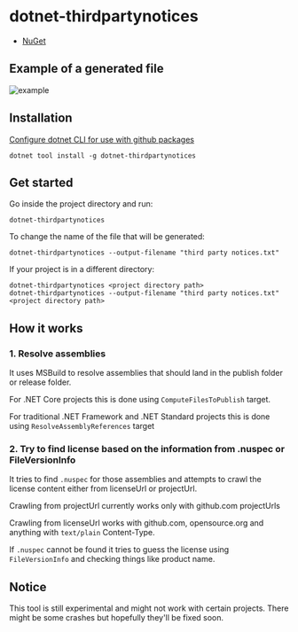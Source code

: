 # dotnet-thirdpartynotices

- [NuGet](https://github.com/bugproof/DotnetThirdPartyNotices/packages/406726)

## Example of a generated file

![example](https://i.imgur.com/rsqwaWP.png)

## Installation

[Configure dotnet CLI for use with github packages](https://docs.github.com/en/packages/using-github-packages-with-your-projects-ecosystem/configuring-dotnet-cli-for-use-with-github-packages)

```
dotnet tool install -g dotnet-thirdpartynotices
```

## Get started

Go inside the project directory and run:

```
dotnet-thirdpartynotices
```

To change the name of the file that will be generated:

```
dotnet-thirdpartynotices --output-filename "third party notices.txt"
```

If your project is in a different directory:

```
dotnet-thirdpartynotices <project directory path>
dotnet-thirdpartynotices --output-filename "third party notices.txt" <project directory path>
```

## How it works

### 1. Resolve assemblies

It uses MSBuild to resolve assemblies that should land in the publish folder or release folder. 

For .NET Core projects this is done using `ComputeFilesToPublish` target. 

For traditional .NET Framework and .NET Standard projects this is done using `ResolveAssemblyReferences` target

### 2. Try to find license based on the information from .nuspec or FileVersionInfo

It tries to find `.nuspec` for those assemblies and attempts to crawl the license content either from licenseUrl or projectUrl. 

Crawling from projectUrl currently works only with github.com projectUrls

Crawling from licenseUrl works with github.com, opensource.org and anything with `text/plain` Content-Type.

If `.nuspec` cannot be found it tries to guess the license using `FileVersionInfo` and checking things like product name.

## Notice

This tool is still experimental and might not work with certain projects. There might be some crashes but hopefully they'll be fixed soon.
